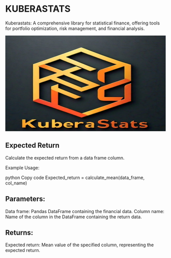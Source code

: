 # KUBERASTATS
Kuberastats: A comprehensive library for statistical finance, offering tools for portfolio optimization, risk management, and financial analysis.
<p align="center">
<img src="https://github.com/Amitkupadhyay0/KUBERASTAT/blob/main/Other_files/Logo_kubera_stats.jpeg" width="700" height="300">
</p>

## Expected Return

Calculate the expected return from a data frame column.

Example Usage:

python
Copy code
Expected_return = calculate_mean(data_frame, col_name)
## Parameters:
Data frame: Pandas DataFrame containing the financial data.
Column name: Name of the column in the DataFrame containing the return data.
## Returns:
Expected return: Mean value of the specified column, representing the expected return.
